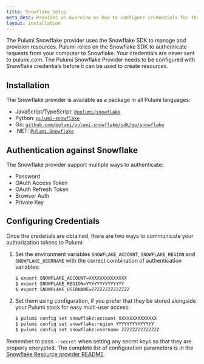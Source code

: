 ```yaml
---
title: Snowflake Setup
meta_desc: Provides an overview on how to configure credentials for the Pulumi Snowflake Provider.
layout: installation
---
```


The Pulumi Snowflake provider uses the Snowflake SDK to manage and provision resources.
Pulumi relies on the Snowflake SDK to authenticate requests from your computer to Snowflake. Your credentials are never sent
to pulumi.com.
The Pulumi Snowflake Provider needs to be configured with Snowflake credentials
before it can be used to create resources.

## Installation

The Snowflake provider is available as a package in all Pulumi languages:

* JavaScript/TypeScript: [`@pulumi/snowflake`](https://www.npmjs.com/package/@pulumi/snowflake)
* Python: [`pulumi-snowflake`](https://pypi.org/project/pulumi-snowflake/)
* Go: [`github.com/pulumi/pulumi-snowflake/sdk/go/snowflake`](https://github.com/pulumi/pulumi-snowflake)
* .NET: [`Pulumi.Snowflake`](https://www.nuget.org/packages/Pulumi.Snowflake)

## Authentication against Snowflake

The Snowflake provider support multiple ways to authenticate:

* Password
* OAuth Access Token
* OAuth Refresh Token
* Browser Auth
* Private Key

## Configuring Credentials

Once the credetials are obtained, there are two ways to communicate your authorization tokens to Pulumi:

1. Set the environment variables `SNOWFLAKE_ACCOUNT`, `SNOWFLAKE_REGION` and `SNOWFLAKE_USERNAME` with the correct combination of authentication variables:

    ```bash
    $ export SNOWFLAKE_ACCOUNT=XXXXXXXXXXXXXX
    $ export SNOWFLAKE_REGION=YYYYYYYYYYYYYY
    $ export SNOWFLAKE_USERNAME=ZZZZZZZZZZZZZZ
    ```

2. Set them using configuration, if you prefer that they be stored alongside your Pulumi stack for easy multi-user access:

    ```bash
    $ pulumi config set snowflake:account XXXXXXXXXXXXXX
    $ pulumi config set snowflake:region YYYYYYYYYYYYYY
    $ pulumi config set snowflake:username ZZZZZZZZZZZZZZ
    ```

Remember to pass `--secret` when setting any secret keys so that they are properly encrypted. The complete list of
configuration parameters is in the [Snowflake Resource provider README](https://github.com/pulumi/pulumi-snowflake/blob/master/README.md).
